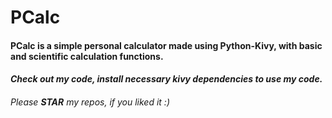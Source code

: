 # PCalc

#### PCalc is a simple personal calculator made using **Python-Kivy**, with basic and scientific calculation functions.
#### _Check out my code, install necessary kivy dependencies to use my code._

###### Please ***STAR*** my repos, if you liked it :)
